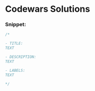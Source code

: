 # Codewars Solutions

### Snippet:

```js
/*

- TITLE:
TEXT

- DESCRIPTION:
TEXT

- LABELS:
TEXT

*/
```
